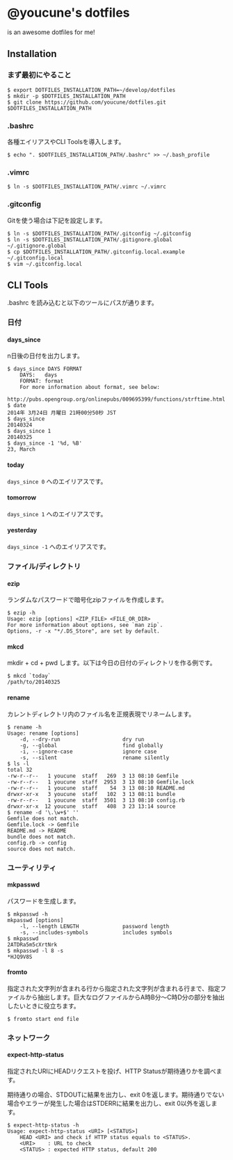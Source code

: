 # @youcune's dotfiles

is an awesome dotfiles for me!

## Installation

### まず最初にやること

```
$ export DOTFILES_INSTALLATION_PATH=~/develop/dotfiles
$ mkdir -p $DOTFILES_INSTALLATION_PATH
$ git clone https://github.com/youcune/dotfiles.git $DOTFILES_INSTALLATION_PATH
```

### .bashrc

各種エイリアスやCLI Toolsを導入します。

```
$ echo ". $DOTFILES_INSTALLATION_PATH/.bashrc" >> ~/.bash_profile
```

### .vimrc

```
$ ln -s $DOTFILES_INSTALLATION_PATH/.vimrc ~/.vimrc
```

### .gitconfig

Gitを使う場合は下記を設定します。

```
$ ln -s $DOTFILES_INSTALLATION_PATH/.gitconfig ~/.gitconfig
$ ln -s $DOTFILES_INSTALLATION_PATH/.gitignore.global ~/.gitignore.global
$ cp $DOTFILES_INSTALLATION_PATH/.gitconfig.local.example ~/.gitconfig.local
$ vim ~/.gitconfig.local
```

## CLI Tools

.bashrc を読み込むと以下のツールにパスが通ります。

### 日付

#### days_since

n日後の日付を出力します。

```
$ days_since DAYS FORMAT
    DAYS:   days
    FORMAT: format
    For more information about format, see below:
    http://pubs.opengroup.org/onlinepubs/009695399/functions/strftime.html
$ date
2014年 3月24日 月曜日 21時00分50秒 JST
$ days_since
20140324
$ days_since 1
20140325
$ days_since -1 '%d, %B'
23, March
```

#### today

`days_since 0` へのエイリアスです。

#### tomorrow

`days_since 1` へのエイリアスです。

#### yesterday

`days_since -1` へのエイリアスです。

### ファイル/ディレクトリ

#### ezip

ランダムなパスワードで暗号化zipファイルを作成します。

```
$ ezip -h
Usage: ezip [options] <ZIP_FILE> <FILE_OR_DIR>
For more information about options, see `man zip`.
Options, -r -x "*/.DS_Store", are set by default.
```

#### mkcd

mkdir + cd + pwd します。以下は今日の日付のディレクトリを作る例です。

```
$ mkcd `today`
/path/to/20140325
```

#### rename

カレントディレクトリ内のファイル名を正規表現でリネームします。

```
$ rename -h
Usage: rename [options]
    -d, --dry-run                    dry run
    -g, --global                     find globally
    -i, --ignore-case                ignore case
    -s, --silent                     rename silently
$ ls -l
total 32
-rw-r--r--   1 youcune  staff   269  3 13 08:10 Gemfile
-rw-r--r--   1 youcune  staff  2953  3 13 08:10 Gemfile.lock
-rw-r--r--   1 youcune  staff    54  3 13 08:10 README.md
drwxr-xr-x   3 youcune  staff   102  3 13 08:11 bundle
-rw-r--r--   1 youcune  staff  3501  3 13 08:10 config.rb
drwxr-xr-x  12 youcune  staff   408  3 23 13:14 source
$ rename -d '\.\w+$' ''
Gemfile does not match.
Gemfile.lock -> Gemfile
README.md -> README
bundle does not match.
config.rb -> config
source does not match.
```

### ユーティリティ

#### mkpasswd

パスワードを生成します。

```
$ mkpasswd -h
mkpasswd [options]
    -l, --length LENGTH              password length
    -s, --includes-symbols           includes symbols
$ mkpasswd
2ATDRa5m5cXrtNrk
$ mkpasswd -l 8 -s
*HJQ9V8S
```

#### fromto

指定された文字列が含まれる行から指定された文字列が含まれる行まで、指定ファイルから抽出します。巨大なログファイルからA時B分～C時D分の部分を抽出したいときに役立ちます。

```
$ fromto start end file
```

### ネットワーク

#### expect-http-status

指定されたURIにHEADリクエストを投げ、HTTP Statusが期待通りかを調べます。

期待通りの場合、STDOUTに結果を出力し、exit 0を返します。期待通りでない場合やエラーが発生した場合はSTDERRに結果を出力し、exit 0以外を返します。

```
$ expect-http-status -h
Usage: expect-http-status <URI> [<STATUS>]
    HEAD <URI> and check if HTTP status equals to <STATUS>.
    <URI>    : URL to check
    <STATUS> : expected HTTP status, default 200
```

